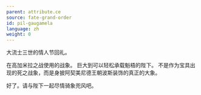 ```yaml
---
parent: attribute.ce
source: fate-grand-order
id: pil-gaugamela
language: zh
weight: 0
---
```


大流士三世的情人节回礼。

在高加米拉之战使用的战象。
巨大到可以轻松承载魁梧的陛下。
不是作为宝具出现的死之战象，而是身披阿契美尼德王朝波斯装饰的真正的大象。

好了。请与陛下一起尽情骑象兜风吧。
